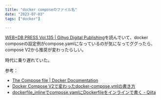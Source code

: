 ```yaml
---
title: "docker composeのファイル名"
date: "2023-07-03"
tags: ["docker"]

---
```


[WEB+DB PRESS Vol.135 | Gihyo Digital Publishing](https://gihyo.jp/dp/ebook/2023/978-4-297-13572-0)を読んでいて、docker composeの設定例がcompose.yamlになっているのが気になってググったら、compose V2から推奨が変わったらしい。

時代に乗り遅れていた。

参考：
- [The Compose file | Docker Documentation](https://docs.docker.com/compose/compose-file/03-compose-file/)
- [Docker Compose V2で変わったdocker-compose.ymlの書き方](https://zenn.dev/miroha/articles/whats-docker-compose-v2)
- [dockerfile_inlineでcompose.yamlにDockerfileをインラインで書く - Qiita](https://qiita.com/minamijoyo/items/33c8a256d2916f554016)
